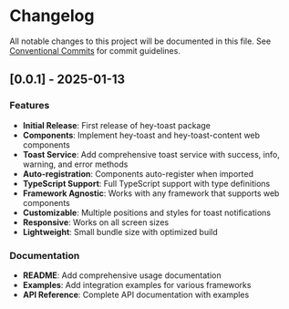 # Changelog

All notable changes to this project will be documented in this file. See [Conventional Commits](https://conventionalcommits.org) for commit guidelines.

## [0.0.1] - 2025-01-13

### Features

* **Initial Release**: First release of hey-toast package
* **Components**: Implement hey-toast and hey-toast-content web components
* **Toast Service**: Add comprehensive toast service with success, info, warning, and error methods
* **Auto-registration**: Components auto-register when imported
* **TypeScript Support**: Full TypeScript support with type definitions
* **Framework Agnostic**: Works with any framework that supports web components
* **Customizable**: Multiple positions and styles for toast notifications
* **Responsive**: Works on all screen sizes
* **Lightweight**: Small bundle size with optimized build

### Documentation

* **README**: Add comprehensive usage documentation
* **Examples**: Add integration examples for various frameworks
* **API Reference**: Complete API documentation with examples
